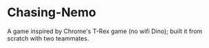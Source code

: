 # Chasing-Nemo
A game inspired by Chrome's T-Rex game (no wifi Dino); built it from scratch with two teammates. 
